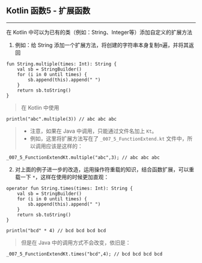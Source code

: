 ## Kotlin 函数5 - 扩展函数

---

在 Kotlin 中可以为已有的类（例如：String、Integer等）添加自定义的扩展方法
1. 例如：给 String 添加一个扩展方法，将创建的字符串本身复制n遍，并将其返回

```
fun String.multiple(times: Int): String {
    val sb = StringBuilder()
    for (i in 0 until times) {
        sb.append(this).append(" ")
    }
    return sb.toString()
}
```

> 在 Kotlin 中使用

```
println("abc".multiple(3)) // abc abc abc
```

> + 注意，如果在 Java 中调用，只能通过文件名加上 `Kt`。
> + 例如，这里将扩展方法写在了 `_007_5_FunctionExtend.kt` 文件中，所以调用应该是这样的：

```
_007_5_FunctionExtendKt.multiple("abc",3); // abc abc abc
```

2. 对上面的例子进一步的改造，运用操作符重载的知识，结合函数扩展，可以重载一下 `*`，这样在使用的时候更加直观：

```
operator fun String.times(times: Int): String {
    val sb = StringBuilder()
    for (i in 0 until times) {
        sb.append(this).append(" ")
    }
    return sb.toString()
}
```

```
println("bcd" * 4) // bcd bcd bcd bcd
```

> 但是在 Java 中的调用方式不会改变，依旧是：

```
_007_5_FunctionExtendKt.times("bcd",4); // bcd bcd bcd bcd
```

